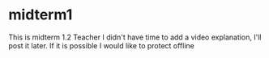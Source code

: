 # midterm1
This is midterm 1.2
Teacher I didn't have time to add a video explanation, I'll post it later. If it is possible I would like to protect offline
